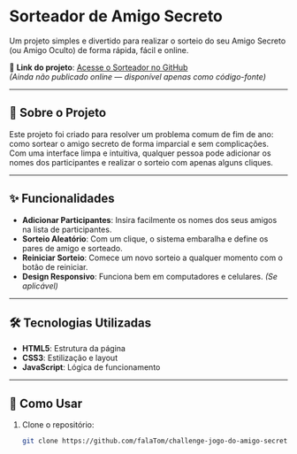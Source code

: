 # Sorteador de Amigo Secreto

Um projeto simples e divertido para realizar o sorteio do seu Amigo Secreto (ou Amigo Oculto) de forma rápida, fácil e online.

🔗 **Link do projeto**: [Acesse o Sorteador no GitHub](https://github.com/falaTom/challenge-jogo-do-amigo-secreto)  
*(Ainda não publicado online — disponível apenas como código-fonte)*

---

## 🎯 Sobre o Projeto

Este projeto foi criado para resolver um problema comum de fim de ano: como sortear o amigo secreto de forma imparcial e sem complicações.  
Com uma interface limpa e intuitiva, qualquer pessoa pode adicionar os nomes dos participantes e realizar o sorteio com apenas alguns cliques.

---

## ✨ Funcionalidades

- **Adicionar Participantes**: Insira facilmente os nomes dos seus amigos na lista de participantes.  
- **Sorteio Aleatório**: Com um clique, o sistema embaralha e define os pares de amigo e sorteado.  
- **Reiniciar Sorteio**: Comece um novo sorteio a qualquer momento com o botão de reiniciar.  
- **Design Responsivo**: Funciona bem em computadores e celulares. *(Se aplicável)*

---

## 🛠️ Tecnologias Utilizadas

- **HTML5**: Estrutura da página  
- **CSS3**: Estilização e layout  
- **JavaScript**: Lógica de funcionamento

---

## 🚀 Como Usar

1. Clone o repositório:  
   ```bash
   git clone https://github.com/falaTom/challenge-jogo-do-amigo-secreto.git

